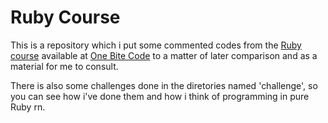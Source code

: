 # Ruby Course

This is a repository which i put some commented codes from the [Ruby course]((https://onebitcode.com/course/ruby-puro/)) 
available at [One Bite Code](https://onebitcode.com/course-status/) to a matter of later comparison and as a material for me to consult.

There is also some challenges done in the diretories named 'challenge', so you can see how 
i've done them and how i think of programming in pure Ruby rn.
